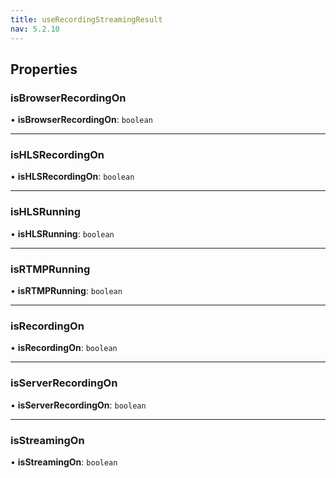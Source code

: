 ```yaml
---
title: useRecordingStreamingResult
nav: 5.2.10
---
```


## Properties

### isBrowserRecordingOn

• **isBrowserRecordingOn**: `boolean`

___

### isHLSRecordingOn

• **isHLSRecordingOn**: `boolean`

___

### isHLSRunning

• **isHLSRunning**: `boolean`

___

### isRTMPRunning

• **isRTMPRunning**: `boolean`

___

### isRecordingOn

• **isRecordingOn**: `boolean`

___

### isServerRecordingOn

• **isServerRecordingOn**: `boolean`

___

### isStreamingOn

• **isStreamingOn**: `boolean`
